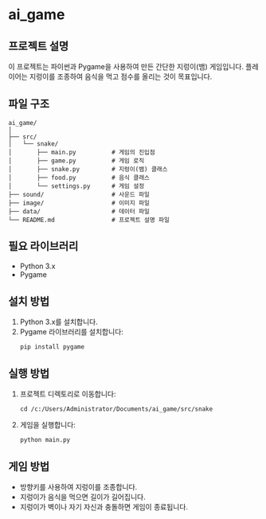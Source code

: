 # ai_game

## 프로젝트 설명
이 프로젝트는 파이썬과 Pygame을 사용하여 만든 간단한 지렁이(뱀) 게임입니다. 플레이어는 지렁이를 조종하여 음식을 먹고 점수를 올리는 것이 목표입니다.

## 파일 구조
```
ai_game/
│
├── src/
│   └── snake/
│       ├── main.py          # 게임의 진입점
│       ├── game.py          # 게임 로직
│       ├── snake.py         # 지렁이(뱀) 클래스
│       ├── food.py          # 음식 클래스
│       └── settings.py      # 게임 설정
├── sound/                   # 사운드 파일
├── image/                   # 이미지 파일
├── data/                    # 데이터 파일
└── README.md                # 프로젝트 설명 파일
```

## 필요 라이브러리
- Python 3.x
- Pygame

## 설치 방법
1. Python 3.x를 설치합니다.
2. Pygame 라이브러리를 설치합니다:
    ```
    pip install pygame
    ```

## 실행 방법
1. 프로젝트 디렉토리로 이동합니다:
    ```
    cd /c:/Users/Administrator/Documents/ai_game/src/snake
    ```
2. 게임을 실행합니다:
    ```
    python main.py
    ```

## 게임 방법
- 방향키를 사용하여 지렁이를 조종합니다.
- 지렁이가 음식을 먹으면 길이가 길어집니다.
- 지렁이가 벽이나 자기 자신과 충돌하면 게임이 종료됩니다.
